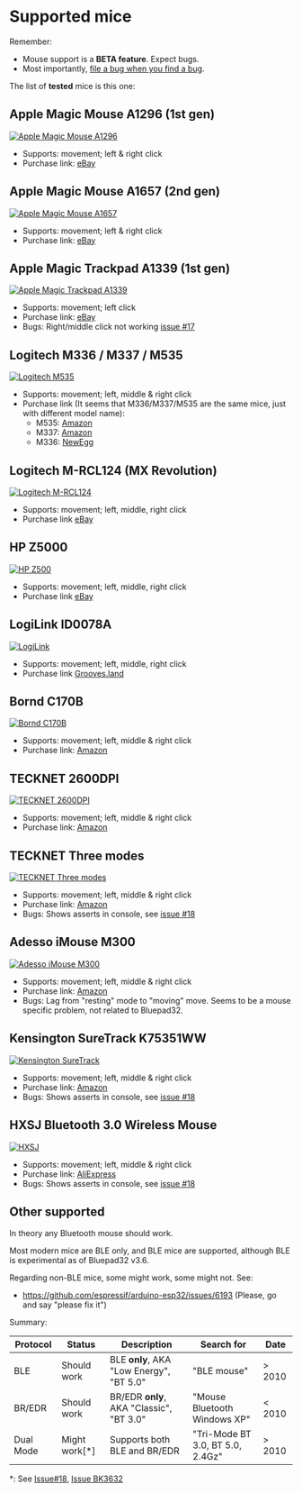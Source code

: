 # Supported mice

Remember:
* Mouse support is a **BETA feature**. Expect bugs.
* Most importantly, [file a bug when you find a bug][file_bug].

The list of **tested** mice is this one:

[file_bug]: https://gitlab.com/ricardoquesada/bluepad32/-/issues

## Apple Magic Mouse A1296 (1st gen)

[![Apple Magic Mouse A1296][magic_mouse_a1296_photo]][magic_mouse_a1296_link]

* Supports: movement; left & right click
* Purchase link: [eBay][magic_mouse_a1296_link]

[magic_mouse_a1296_photo]: https://lh3.googleusercontent.com/pw/AM-JKLUDJzou9y7_78LP1E17L8C1gL6tHBfmfJ8NE3IzCfXAMwfEba3iYj01HaWyIg3ELUXu4mkGN2SM7rj7CjRiZiJnyRJxb4pHvH-oy-pC0X74k5qyz-v3-ywurhqYc-zQ3aHNToV_IU54SyH_i0valsPv6A=-no
[magic_mouse_a1296_link]: https://www.ebay.com/sch/i.html?_nkw=apple+magic+mouse+a1296

## Apple Magic Mouse A1657 (2nd gen)

[![Apple Magic Mouse A1657][magic_mouse_a1657_photo]][magic_mouse_a1657_link]

* Supports: movement; left & right click
* Purchase link: [eBay][magic_mouse_a1657_link]

[magic_mouse_a1657_photo]: https://lh3.googleusercontent.com/pw/AM-JKLUDJzou9y7_78LP1E17L8C1gL6tHBfmfJ8NE3IzCfXAMwfEba3iYj01HaWyIg3ELUXu4mkGN2SM7rj7CjRiZiJnyRJxb4pHvH-oy-pC0X74k5qyz-v3-ywurhqYc-zQ3aHNToV_IU54SyH_i0valsPv6A=-no
[magic_mouse_a1657_link]: https://www.ebay.com/sch/i.html?_nkw=apple+magic+mouse+a1657


## Apple Magic Trackpad A1339 (1st gen)

[![Apple Magic Trackpad A1339][magic_trackpad_a1339_photo]][magic_trackpad_a1339_link]

* Supports: movement; left click
* Purchase link: [eBay][magic_trackpad_a1339_link]
* Bugs: Right/middle click not working [issue #17][gitlab_issue_17]

[magic_trackpad_a1339_photo]: https://lh3.googleusercontent.com/pw/AM-JKLV-N1Imj77WsdXc-wPtlwxYubS6BAb_X5ipI-gpk2XagClmdcbGyvPddp5F9zy6bsH9Q0ICrEvrd6PdF7EzmsfejmbI7WAaeMBQqI69UIYId5Ehvw4vDAC8CAHsaFpz4veUsgs2_jnjyix2wTdA7PjgAA=-no?
[magic_trackpad_a1339_link]: https://www.ebay.com/sch/i.html?_nkw=apple+magic+trackpad+a1339
[gitlab_issue_17]: https://gitlab.com/ricardoquesada/bluepad32/-/issues/17

## Logitech M336 / M337 / M535

[![Logitech M535][logitech_m535_photo]][logitech_m535_link]

* Supports: movement; left, middle & right click
* Purchase link (It seems that M336/M337/M535 are the same mice, just with different model name):
  * M535: [Amazon][logitech_m535_link]
  * M337: [Amazon][logitech_m337_link]
  * M336: [NewEgg][logitech_m336_link]

[logitech_m535_link]: https://www.amazon.com/Logitech-M535-Bluetooth-Mouse-Wireless/dp/B0148NPJ3W
[logitech_m336_link]: https://www.newegg.com/logitech-m336/p/0TP-000C-00828
[logitech_m337_link]: https://www.amazon.com/910-004521-M337-BLUETOOTH-MOUSE-BLACK/dp/B017IW92J2
[logitech_m535_photo]: https://lh3.googleusercontent.com/pw/AM-JKLVraEYI1NNMrNSFopSAlgHXgYUvU7ibRshgS1KHSjQ494jArv0Wz8Z2dydepzQdwrVlOiwXGh2BBBC0llpfrJFSCf6NTlDl2gMgOYitbEtts3jVwHL2_p4hUmkx-HaBpXw_R6W99TSd3coqCFek20_EDA=-no


## Logitech M-RCL124 (MX Revolution)

[![Logitech M-RCL124][logitech_mrcl124_photo]][logitech_mrcl124_link]

* Supports: movement; left, middle, right click
* Purchase link [eBay][logitech_mrcl124_link]

[logitech_mrcl124_photo]: https://lh3.googleusercontent.com/pw/AM-JKLXCVeFyW_RgL3_Q4nQNqQ-h8i4RDJZSO5B5DZVKTOOoWZC6apzqE3W5FUEHzIaT1BvzsAaqrPXF2j1OukhlyCz8tmJsWcdnDiyFxI2B8rWd-YV0dml6YvT1z2LOBDPyR9GEsys49SevOWyuC4b6x5uxsA=-no
[logitech_mrcl124_link]: https://www.ebay.com/sch/i.html?_nkw=logitech+m-rcl124

## HP Z5000

[![HP Z500][hp_z5000_photo]][hp_z5000_link]

* Supports: movement; left, middle, right click
* Purchase link [eBay][hp_z5000_link]

[hp_z5000_link]: https://www.ebay.com/sch/i.html?_nkw=hp+z5000+mouse
[hp_z5000_photo]: https://lh3.googleusercontent.com/pw/AM-JKLUukVi-cLy3H3DGJ91gXLGtbIPmyw-GCvxX-ZE8196T04ThlaB6dx7wNNn-zWtXJhYz_SemDSmRGotFle4aHex2--cGTOwG8esf7KU9Pqi8vwrFKM_peTs6rQ20XhNJvXuWVctAIw5aJ1IxM8c2B17JSQ=-no

## LogiLink ID0078A

[![LogiLink][logilink_photo]][logilink_link]

* Supports: movement; left, middle, right click
* Purchase link [Grooves.land][logilink_link]

[logilink_link]: https://www.grooves.land/blogilink-accessories-optische-bluetooth-maus-1000-1600-dpi-pZZa1-2098391786.html
[logilink_photo]: https://lh3.googleusercontent.com/pw/AJFCJaW-sFOfTdNk6JyGPOR-fwydcrECGIZKywa_MrcoBhE5HAk_EdNi-ijvEWUIkITSpIykDcK1njcimrBZNaevBBeK4sApCZ9wx6MQuXHShS0BoHUV71mIiwm6aqC72V808LzLSeiZU22RqiJeAw5EIlmlGw=-no

## Bornd C170B

[![Bornd C170B][bornd_c170b_photo]][bornd_c170b_link]

* Supports: movement; left, middle & right click
* Purchase link: [Amazon][bornd_c170b_link]

[bornd_c170b_link]: https://www.amazon.com/Bornd-C170B-Bluetooth-wireless-BLACK/dp/B009FD55SU
[bornd_c170b_photo]: https://lh3.googleusercontent.com/pw/AM-JKLWhgr0VyJ2LoErHi3U8dzedoILDyguhDJfYb86K3izqETUGyxtSfheRpxw-yD_dbbdYzoeHUT5oU_45XBjBBWFFWh-CENKZ0Xf29PIfiPMCFiz3lSaCFQET1-c6SqL2T8hECmvEmlweFmbXbEo5HmTYNw=-no

## TECKNET 2600DPI

[![TECKNET 2600DPI][tecknet_2600dpi_photo]][tecknet_2600dpi_link]

* Supports: movement; left, middle & right click
* Purchase link: [Amazon][tecknet_2600dpi_link]

[tecknet_2600dpi_link]: https://www.amazon.com/dp/B01EFAGMRA
[tecknet_2600dpi_photo]: https://lh3.googleusercontent.com/pw/AM-JKLVFAtADCvTltimDJQWO0iXGf-RpVUQBx5LD1gJnVplYuCyjW3n-I-RTKGc-nWiYJGvGfFW2u_Uy4CCzdaxKjMhm2qebloiiniMXzn0IAUY_yPcPixwDwNoy-rwbd1tsArJqk1kyXM3GbP7gHFVBdzCXRg=-no

## TECKNET Three modes

[![TECKNET Three modes][tecknet_3_modes_photo]][tecknet_3_modes_link]

* Supports: movement; left, middle & right click
* Purchase link: [Amazon][tecknet_3_modes_link]
* Bugs: Shows asserts in console, see [issue #18][gitlab_issue_18]

[tecknet_3_modes_link]: https://www.amazon.com/Bluetooth-Wireless-TeckNet-Portable-Receiver/dp/B082V7PWD1
[tecknet_3_modes_photo]: https://lh3.googleusercontent.com/pw/AM-JKLUEjB21jUdr8ccRLgl0oLww3ZzvSC7mABc66MOlgQX6imK2AbMdS_JtpaPq1PdX67mE2mcxiahmIav1xzApRVM5scEjmRlB93aWw2nTiV5m_K5QH9djla4sVqqxpaW9gc9iMgd2SQdCXzWPnamTXi7usQ=-no

## Adesso iMouse M300

[![Adesso iMouse M300][adesso_imouse_m300_photo]][adesso_imouse_m300_link]

* Supports: movement; left, middle & right click
* Purchase link: [Amazon][adesso_imouse_m300_link]
* Bugs: Lag from "resting" mode to "moving" move. Seems to be a mouse specific problem, not related to Bluepad32.


[adesso_imouse_m300_photo]: https://lh3.googleusercontent.com/pw/AM-JKLX_jhwfDQIeBdwFqGBt8h9AlP6MpiInG2Yreox0ADkvUmYIFC8x3ftoIVr7_JFk4OolkA7x50WyUyhteh_4sImUiwX18dmiB1hoO7FSJzAgJtC1V9uNlOzKKvask6lzEMIuVzdnfTgUe-OoyhZRyXcfaA=-no
[adesso_imouse_m300_link]: https://www.amazon.com/dp/B00CIZXX8Q

## Kensington SureTrack K75351WW

[![Kensington SureTrack][kensington_suretrack_photo]][kensington_suretrack_link]

* Supports: movement; left, middle & right click
* Purchase link: [Amazon][kensington_suretrack_link]
* Bugs: Shows asserts in console, see [issue #18][gitlab_issue_18]

[kensington_suretrack_link]: https://www.amazon.com/dp/B088R3QL5W?psc=1&ref=ppx_yo2ov_dt_b_product_details
[kensington_suretrack_photo]: https://lh3.googleusercontent.com/pw/AM-JKLVQKPqA1sIIWtsEfz7THN9GJrmk4ja_jz0kVwPrtWQT0A-grBLBhPcU266aStoeezmxfa5sDr4kqqPSRanwipiDn-NFpQGHnIdHDx_GdpAvI88LCOzYV0tBHRPxh0DfU3vH_cPF1J4FEZaSRwlUalhUng=-no

## HXSJ	Bluetooth 3.0 Wireless Mouse

[![HXSJ][hxsj_photo]][hxsj_link]

* Supports: movement; left, middle & right click
* Purchase link: [AliExpress][hxsj_link]
* Bugs: Shows asserts in console, see [issue #18][gitlab_issue_18]

[hxsj_link]: https://www.aliexpress.com/item/2251832655917599.html?spm=a2g0o.order_list.0.0.51181802sRakLf&gatewayAdapt=4itemAdapt
[hxsj_photo]: https://lh3.googleusercontent.com/pw/AM-JKLWFE3NScoHsri7JIS2u6YkE1PK3r6QGXyzPrZQnTDemXwKHrzHlblqdxpG5ooUx-v3KUWeBj08TGNyYGPc_pMim87eJsBN1FcO-oQGSYdEKeac3WSrk-UKAnw_yygMVVfFE5aXiKC6HiB5TcJ58940YQQ=-no

## Other supported

In theory any Bluetooth mouse should work.

Most modern mice are BLE only, and BLE mice are supported,
although BLE is experimental as of Bluepad32 v3.6.

Regarding non-BLE mice, some might work, some might not. See:

* https://github.com/espressif/arduino-esp32/issues/6193 (Please, go and say "please fix it")

Summary:

| Protocol  | Status        | Description                               | Search for                       | Date   |
|-----------|---------------|-------------------------------------------|----------------------------------|--------|
| BLE       | Should work   | BLE **only**, AKA "Low Energy",  "BT 5.0" | "BLE mouse"                      | > 2010 |
| BR/EDR    | Should work   | BR/EDR **only**, AKA "Classic", "BT 3.0"  | "Mouse Bluetooth Windows XP"     | < 2010 |
| Dual Mode | Might work[*] | Supports both BLE and BR/EDR              | "Tri-Mode BT 3.0, BT 5.0, 2.4Gz" | > 2010 |

*: See [Issue#18][gitlab_issue_18], [Issue BK3632][bk3632_bug]


[bk3632_bug]: https://github.com/espressif/arduino-esp32/issues/6193
[gitlab_issue_18]: https://gitlab.com/ricardoquesada/bluepad32/-/issues/18


